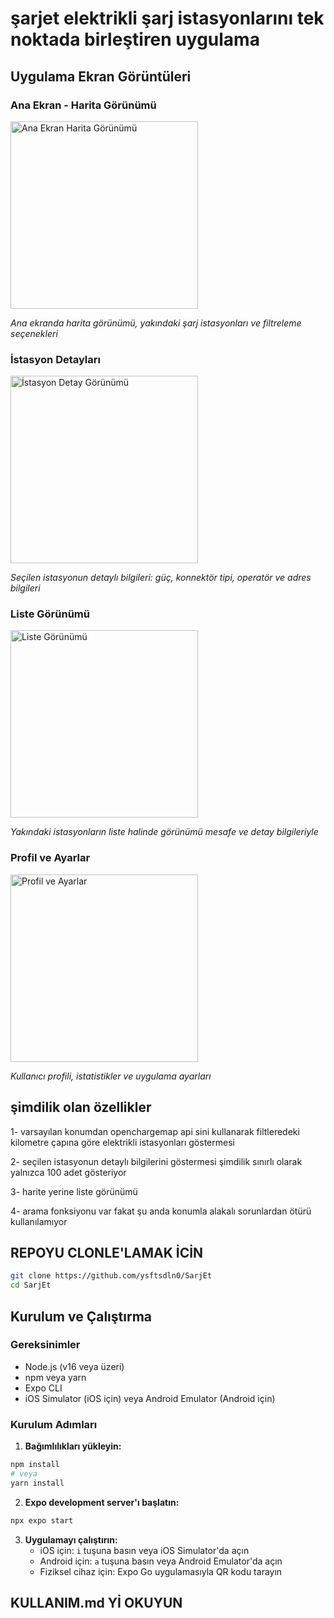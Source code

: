# şarjet elektrikli şarj istasyonlarını tek noktada birleştiren uygulama

##  Uygulama Ekran Görüntüleri

### Ana Ekran - Harita Görünümü
<img src="assets/screenshots/main-map-view.png" alt="Ana Ekran Harita Görünümü" width="300">

*Ana ekranda harita görünümü, yakındaki şarj istasyonları ve filtreleme seçenekleri*

### İstasyon Detayları
<img src="assets/screenshots/station-details.png" alt="İstasyon Detay Görünümü" width="300">

*Seçilen istasyonun detaylı bilgileri: güç, konnektör tipi, operatör ve adres bilgileri*

### Liste Görünümü
<img src="assets/screenshots/list-view.png" alt="Liste Görünümü" width="300">

*Yakındaki istasyonların liste halinde görünümü mesafe ve detay bilgileriyle*

### Profil ve Ayarlar
<img src="assets/screenshots/profile-modal.png" alt="Profil ve Ayarlar" width="300">

*Kullanıcı profili, istatistikler ve uygulama ayarları*




## şimdilik olan özellikler

1- varsayılan konumdan openchargemap api sini kullanarak filtleredeki kilometre çapına göre elektrikli istasyonları göstermesi

2- seçilen istasyonun detaylı bilgilerini göstermesi şimdilik sınırlı olarak yalnızca 100 adet gösteriyor

3- harite yerine liste görünümü

4- arama fonksiyonu var fakat şu anda konumla alakalı sorunlardan ötürü kullanılamıyor

## REPOYU CLONLE'LAMAK İCİN

```bash
git clone https://github.com/ysftsdln0/SarjEt
cd SarjEt
```

##  Kurulum ve Çalıştırma

### Gereksinimler
- Node.js (v16 veya üzeri)
- npm veya yarn
- Expo CLI
- iOS Simulator (iOS için) veya Android Emulator (Android için)

### Kurulum Adımları

1. **Bağımlılıkları yükleyin:**
```bash
npm install
# veya
yarn install
```

2. **Expo development server'ı başlatın:**
```bash
npx expo start
```

3. **Uygulamayı çalıştırın:**
   - iOS için: `i` tuşuna basın veya iOS Simulator'da açın
   - Android için: `a` tuşuna basın veya Android Emulator'da açın
   - Fiziksel cihaz için: Expo Go uygulamasıyla QR kodu tarayın


## KULLANIM.md Yİ OKUYUN
